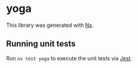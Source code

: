 # yoga

This library was generated with [Nx](https://nx.dev).

## Running unit tests

Run `nx test yoga` to execute the unit tests via [Jest](https://jestjs.io).
